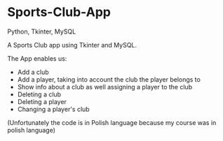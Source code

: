# Sports-Club-App
Python, Tkinter, MySQL

A Sports Club app using Tkinter and MySQL.


The App enables us:
- Add a club
- Add a player, taking into account the club the player belongs to
- Show info about a club as well assigning a player to the club
- Deleting a club
- Deleting a player
- Changing a player's club

(Unfortunately the code is in Polish language because my course was in polish language)
